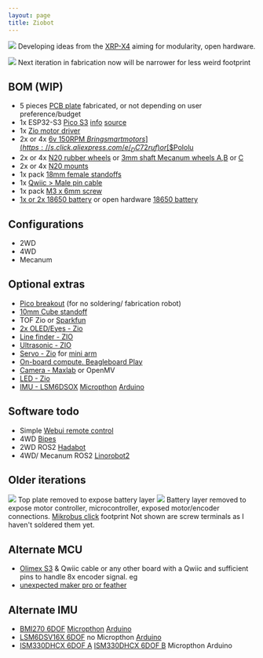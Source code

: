 ```yaml
---
layout: page
title: Ziobot
---
```


![](https://raw.githubusercontent.com/rosmo-robot/rosmo-robot.github.io/master/assets/img/purple.jpeg)
Developing ideas from the [XRP-X4](https://rosmo-robot.github.io/learn-robotics/) aiming for modularity, open hardware.

![](https://raw.githubusercontent.com/rosmo-robot/rosmo-robot.github.io/master/assets/img/zio-v3.png)
Next iteration in fabrication now will be narrower for less weird footprint

## BOM (WIP)

- 5 pieces [PCB plate](https://easyeda.com/editor#id=d6af3cfeff7b4122b9d451a06e533f33) fabricated, or not depending on user preference/budget
- 1x ESP32-S3 [Pico S3](https://www.aliexpress.com/item/1005005789200684.html) [info](https://www.nologo.tech/product/esp32/esp32s3Pico/esp32S3Pico.html?spm=a2g0s.imconversation.0.0.33073e5fnnUtHY) [source](https://pan.baidu.com/s/1PdL6_7a4BFeiIn1E9jWOIw?spm=a2g0s.imconversation.0.0.884d3e5fKHLRxw&pwd=8888#list/path=%2Fsharelink53413994-546503655568332%2FESP32-S3%20%E8%B5%84%E6%96%99%20V1.1-20230804%2FHardware&parentPath=%2Fsharelink53413994-546503655568332)
- 1x [Zio motor driver](https://www.smart-prototyping.com/Zio-4-DC-Motor-Controller.html?search=motor)
- 2x or 4x [6v 150RPM $Bringsmart motors](https://s.click.aliexpress.com/e/_DC72ruf) or [$$Pololu](https://www.pololu.com/category/60/micro-metal-gearmotors)
- 2x or 4x [N20 rubber wheels](https://s.click.aliexpress.com/e/_DBjDZqx) or [3mm shaft Mecanum wheels A](https://www.aliexpress.com/item/1005003264388589.html),[B](https://www.aliexpress.com/item/32977691906.html) or [C](https://www.thingiverse.com/thing:1358552)
- 2x or 4x [N20 mounts](https://s.click.aliexpress.com/e/_Dm7LWRD)
- 1x pack [18mm female standoffs](https://www.aliexpress.com/item/32539100523.html)
- 1x [Qwiic > Male pin cable](https://www.aliexpress.com/item/1005005796723171.html)
- 1x pack [M3 x 6mm screw](https://www.aliexpress.com/item/32539100523.html)
- [1x or 2x 18650 battery](https://s.click.aliexpress.com/e/_DnPRBEj) or open hardware [18650 battery](https://oshwlab.com/wagiminator/fp6277-power-bank)

## Configurations
- 2WD
- 4WD
- Mecanum

## Optional extras
- [Pico breakout](https://kitronik.co.uk/products/5341-kitronik-pin-breakout-for-the-raspberry-pi-pico) (for no soldering/ fabrication robot)
- [10mm Cube standoff](https://www.aliexpress.com/item/1005005880192495.html)
- TOF Zio or [Sparkfun](https://www.sparkfun.com/products/19013)
- [2x OLED/Eyes - Zio](https://www.adafruit.com/product/5297#description)
- [Line finder - ZIO](https://github.com/ZIOCC/Zio-Line-Finder-Qwiic-4-Transceivers-)
- [Ultrasonic - ZIO](https://github.com/ZIOCC/Zio-Qwiic-Ultrasonic-Distance-Sensor) 
- [Servo - Zio](https://github.com/rosmo-robot/Qwiic_Servo_Driver_PCA9685/) for [mini arm](https://www.thingiverse.com/thing:5683010)
- [On-board compute. Beagleboard Play](https://www.beagleboard.org/boards/beagleplay)
- [Camera - Maxlab](https://github.com/maxlab-io/tokay-lite-pcb) or OpenMV
- [LED - Zio](https://www.smart-prototyping.com/Zio-Qwiic-RGB-LED-APA102)
- [IMU - LSM6DSOX](https://www.adafruit.com/product/4438) [Micropthon](https://github.com/jposada202020/MicroPython_LSM6DSOX) [Arduino](https://registry.platformio.org/libraries/sparkfun/SparkFun%20Qwiic%206Dof%20-%20LSM6DSO)
  

## Software todo
- Simple [Webui remote control](https://github.com/rosmo-robot/ESP32-robot-car-controller)
- 4WD [Bipes](https://bipes.net.br/ide/)
- 2WD ROS2 [Hadabot](https://www.hadabot.com/build-learn.html)
- 4WD/ Mecanum ROS2 [Linorobot2](https://github.com/rosmo-robot/linorobot2_hardware_hippo_esp32_fix/tree/master)

## Older iterations

![](https://raw.githubusercontent.com/rosmo-robot/rosmo-robot.github.io/master/assets/img/purplebattery.jpeg)
Top plate removed to expose battery layer
![](https://raw.githubusercontent.com/rosmo-robot/rosmo-robot.github.io/master/assets/img/purple-motor.jpeg)
Battery layer removed to expose motor controller, microcontroller, exposed motor/encoder connections. [Mikrobus click](https://www.mikroe.com/click?interface=analog,i2c,spi,analog,i2c,spi&categories*=sensors,display-and-led,interface,wireless-connectivity,sensors,display-and-led,interface,wireless-connectivity) footprint Not shown are screw terminals as I haven't soldered them yet.

## Alternate MCU
 - [Olimex S3](https://www.olimex.com/Products/IoT/ESP32-S3/ESP32-S3-DevKit-Lipo/open-source-hardware) & Qwiic cable or any other board with a Qwiic and sufficient pins to handle 8x encoder signal. eg 
 - [unexpected maker pro or feather](https://esp32s3.com/)

## Alternate IMU
-  [BMI270 6DOF](https://www.sparkfun.com/products/22398) [Micropthon](https://github.com/jposada202020/MicroPython_BMI270) [Arduino](https://registry.platformio.org/libraries/sparkfun/SparkFun%20BMI270%20Arduino%20Library)
  - [LSM6DSV16X 6DOF](https://www.sparkfun.com/products/21336) no Micropthon [Arduino](https://registry.platformio.org/libraries/sparkfun/SparkFun%206DoF%20LSM6DSV16X)
  - [ISM330DHCX 6DOF A](https://www.sparkfun.com/products/20176) [ISM330DHCX 6DOF B](https://www.adafruit.com/product/4502) Micropthon Arduino

    



